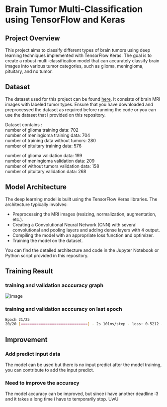 # Brain Tumor Multi-Classification using TensorFlow and Keras

## Project Overview

This project aims to classify different types of brain tumors using deep learning techniques implemented with TensorFlow Keras. The goal is to create a robust multi-classification model that can accurately classify brain images into various tumor categories, such as glioma, meningioma, pituitary, and no tumor.

## Dataset

The dataset used for this project can be found [here]([https://www.kaggle.com/datasets/navoneel/brain-mri-images-for-brain-tumor-detection/data](https://drive.google.com/file/d/1i69ONNTpJ8vadzH0phnoT--6cGsSmWr2/view?usp=drive_link)). It consists of brain MRI images with labeled tumor types. Ensure that you have downloaded and preprocessed the dataset as required before running the code or you can use the dataset that i provided on this repository.

Dataset contains :<br>
number of glioma training data: 702 <br>
number of meningioma training data: 704<br>
number of training data without tumors: 280<br>
number of pituitary training data: 576<br>

number of glioma validation data: 199<br>
number of meningioma validation data: 209<br>
number of without tumors validation data: 158<br>
number of pituitary validation data: 268<br>


## Model Architecture

The deep learning model is built using the TensorFlow Keras libraries. The architecture typically involves:

- Preprocessing the MRI images (resizing, normalization, augmentation, etc.).
- Creating a Convolutional Neural Network (CNN) with several convolutional and pooling layers and adding dense layers with 4 output.
- Compiling the model with an appropriate loss function and optimizer.
- Training the model on the dataset.

You can find the detailed architecture and code in the Jupyter Notebook or Python script provided in this repository.

## Training Result
### training and validation acccuracy graph
![image](https://github.com/Benedixx/Brain-Tumor-Classification/assets/97221880/e4b658b1-8bcb-481e-ab62-e1189638554d)


### training and validation acccuracy on last epoch
```bash
Epoch 21/25
20/20 [==============================] - 2s 101ms/step - loss: 0.5212 - accuracy: 0.7688 - val_loss: 0.5506 - val_accuracy: 0.7917 - lr: 1.2500e-04
```
## Improvement

### Add predict input data

The model can be used but there is no input predict after the model training, you can contribute to add the input predict.

### Need to improve the accuracy
The model accuracy can be improved, but since i have another deadline :3 and it takes a long time i have to temporarily stop. UwU
